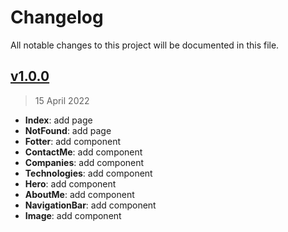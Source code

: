 # Changelog

All notable changes to this project will be documented in this file.

## [v1.0.0](https://github.com/agusmgarcia/next-agustin-garcia/tree/v1.0.0)

> 15 April 2022

- **Index**: add page
- **NotFound**: add page
- **Fotter**: add component
- **ContactMe**: add component
- **Companies**: add component
- **Technologies**: add component
- **Hero**: add component
- **AboutMe**: add component
- **NavigationBar**: add component
- **Image**: add component
